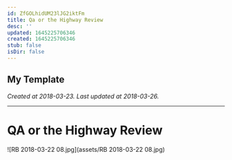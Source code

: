 ```yaml
---
id: ZfGOLhidUM23lJG2iktFm
title: Qa or the Highway Review
desc: ''
updated: 1645225706346
created: 1645225706346
stub: false
isDir: false
---
```

My Template
---

_Created at 2018-03-23._
_Last updated at 2018-03-26._




---

# QA or the Highway Review


![RB 2018-03-22 08.jpg](assets/RB 2018-03-22 08.jpg)

